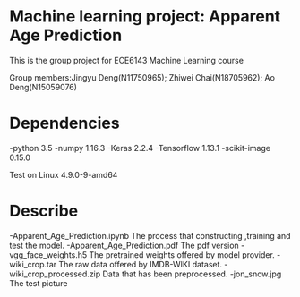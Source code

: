# Machine learning project: Apparent Age Prediction

This is the group project for ECE6143 Machine Learning course

Group members:Jingyu Deng(N11750965); Zhiwei Chai(N18705962); Ao Deng(N15059076)

# Dependencies
-python 3.5
-numpy 1.16.3
-Keras 2.2.4
-Tensorflow 1.13.1
-scikit-image 0.15.0

Test on Linux 4.9.0-9-amd64

# Describe
-Apparent_Age_Prediction.ipynb
The process that constructing ,training and test the model.
-Apparent_Age_Prediction.pdf
The pdf version
-vgg_face_weights.h5
The pretrained weights offered by model provider.
-wiki_crop.tar
The raw data offered by IMDB-WIKI dataset.
-wiki_crop_processed.zip
Data that has been preprocessed.
-jon_snow.jpg
The test picture
